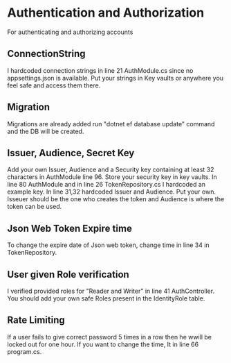 # Authentication and Authorization
For authenticating and authorizing accounts

## ConnectionString
I hardcoded connection strings in line 21 AuthModule.cs since no appsettings.json is available.
Put your strings in Key vaults or anywhere you feel safe and access them there.  

## Migration
Migrations are already added run "dotnet ef database update" command and the DB will be created.

## Issuer, Audience, Secret Key
Add your own Issuer, Audience and a Security key containing at least 32 characters in AuthModule line 96.
Store your security key in key vaults.
In line 80 AuthModule and in line 26 TokenRepository.cs I hardcoded an example key.
In line 31,32 hardcoded Issuer and Audience. Put your own. Isseuer should be the one who creates the token and Audience is where the token can be used.

## Json Web Token Expire time
To change the expire date of Json web token, change time in line 34 in TokenRepository.

## User given Role verification
I verified provided roles for "Reader and Writer" in line 41 AuthController. You should add your own safe Roles present in the IdentityRole table.

## Rate Limiting
If a user fails to give correct password 5 times in a row then he wwill be locked out for one hour. If you want to change the time, It in line 66 program.cs.